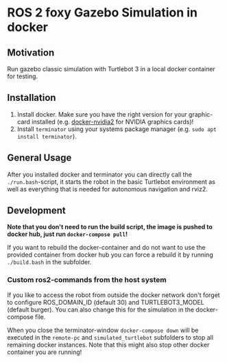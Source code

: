 # ROS 2 foxy Gazebo Simulation in docker

## Motivation
Run gazebo classic simulation with Turtlebot 3 in a local docker container for testing.

## Installation
1. Install docker. Make sure you have the right version for your graphic-card installed (e.g. [docker-nvidia2](https://docs.nvidia.com/datacenter/cloud-native/container-toolkit/install-guide.html#docker) for NVIDIA graphics cards)!
1. Install `terminator` using your systems package manager (e.g. `sudo apt install terminator`).

## General Usage
After you installed docker and terminator you can directly call the `./run.bash`-script, it starts the robot in the basic Turtlebot environment as well as everything that is needed for autonomous navigation and rviz2.


## Development
**Note that you don't need to run the build script, the image is pushed to docker hub, just run `docker-compose pull`!**

If you want to rebuild the docker-container and do not want to use the provided container from docker hub you can force a rebuild it by running `./build.bash` in the subfolder.

### Custom ros2-commands from the host system
If you like to access the robot from outside the docker network don't forget to configure ROS_DOMAIN_ID (default 30) and TURTLEBOT3_MODEL (default burger). You can also change this for the simulation in the docker-compose file.

When you close the terminator-window `docker-compose down` will be executed in the `remote-pc` and `simulated_turtlebot` subfolders to stop all remaining docker instances. Note that this might also stop other docker container you are running!
